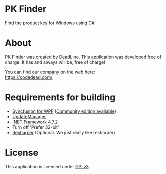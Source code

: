 # PK Finder
Find the product key for Windows using C#!

# About
PK Finder was created by DeadLine. This application was developed free of charge. It has and always will be, free of charge!

You can find our company on the web here:<br />
https://codedead.com/

# Requirements for building
* [Syncfusion for WPF](https://www.syncfusion.com/) ([Community edition available](https://www.syncfusion.com/products/communitylicense))
* [UpdateManager](https://github.com/CodeDead/UpdateManager)
* [.NET Framework 4.7.2](https://www.microsoft.com/net/download/dotnet-framework-runtime)
* Turn off 'Prefer 32-bit'
* [Resharper](https://jetbrains.com/resharper) (Optional. We just really like resharper)

# License
This application is licensed under [GPLv3](https://codedead.com/Software/PK%20Finder/gpl.pdf).
